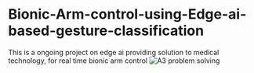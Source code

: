 # Bionic-Arm-control-using-Edge-ai-based-gesture-classification
This is a ongoing project on edge ai providing solution to medical technology, for real time bionic arm control
![A3 problem solving](https://github.com/user-attachments/assets/484f9dd9-d600-4b10-b8f1-796d7a7d3c57)
